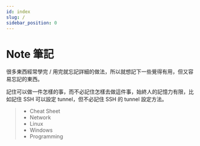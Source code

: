 ```yaml
---
id: index
slug: /
sidebar_position: 0
---
```


# Note 筆記

很多東西經常學完 / 用完就忘記詳細的做法，所以就想記下一些覺得有用，但又容易忘記的東西。

記住可以做一件怎樣的事，而不必記住怎樣去做這件事，始終人的記憶力有限，比如記住 SSH 可以設定 tunnel，但不必記住 SSH 的 tunnel 設定方法。

> - Cheat Sheet
> - Network
> - Linux
> - Windows
> - Programming
